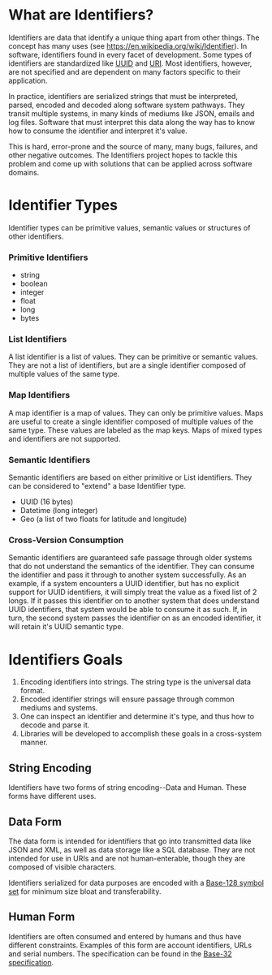 # What are Identifiers?
Identifiers are data that identify a unique thing apart from other things. The concept has many uses (see https://en.wikipedia.org/wiki/Identifier). In software, identifiers found in every facet of development. Some types of identifiers are standardized like [UUID](https://www.ietf.org/rfc/rfc4122.txt) and [URI](https://www.w3.org/Addressing/URL/uri-spec.html). Most identifiers, however, are not specified and are dependent on many factors specific to their application.

In practice, identifiers are serialized strings that must be interpreted, parsed, encoded and decoded along software system pathways. They transit multiple systems, in many kinds of mediums like JSON, emails and log files. Software that must interpret this data along the way has to know how to consume the identifier and interpret it's value.

This is hard, error-prone and the source of many, many bugs, failures, and other negative outcomes. The Identifiers project hopes to tackle this problem and come up with solutions that can be applied across software domains.

# Identifier Types
Identifier types can be primitive values, semantic values or structures of other identifiers.

### Primitive Identifiers
* string
* boolean
* integer
* float
* long
* bytes

### List Identifiers
A list identifier is a list of values. They can be primitive or semantic values. They are not a list of identifiers, but are a single identifier composed of multiple values of the same type.

### Map Identifiers
A map identifier is a map of values. They can only be primitive values. Maps are useful to create a single identifier composed of multiple values of the same type. These values are labeled as the map keys. Maps of mixed types and identifiers are not supported.

### Semantic Identifiers
Semantic identifiers are based on either primitive or List identifiers. They can be considered to "extend" a base Identifier type.

* UUID (16 bytes)
* Datetime (long integer)
* Geo (a list of two floats for latitude and longitude)

### Cross-Version Consumption
Semantic identifiers are guaranteed safe passage through older systems that do not understand the semantics of the identifier. They can consume the identifier and pass it through to another system successfully. As an example, if a system encounters a UUID identifier, but has no explicit support for UUID identifiers, it will simply treat the value as a fixed list of 2 longs. If it passes this identifier on to another system that does understand UUID identifiers, that system would be able to consume it as such. If, in turn, the second system passes the identifier on as an encoded identifier, it will retain it's UUID semantic type.

# Identifiers Goals
1. Encoding identifiers into strings. The string type is the universal data format.
2. Encoded identifier strings will ensure passage through common mediums and systems.
3. One can inspect an identifier and determine it's type, and thus how to decode and parse it.
4. Libraries will be developed to accomplish these goals in a cross-system manner.

## String Encoding
Identifiers have two forms of string encoding--Data and Human. These forms have different uses.

## Data Form
The data form is intended for identifiers that go into transmitted data like JSON and XML, as well as data storage like a SQL database. They are not intended for use in URIs and are not human-enterable, though they are composed of visible characters.

Identifiers serialized for data purposes are encoded with a [Base-128 symbol set](Base-128.md) for minimum size bloat and transferability.

## Human Form
Identifiers are often consumed and entered by humans and thus have different constraints. Examples of this form are account identifiers, URLs and serial numbers. The specification can be found in the [Base-32 specification](Base-32.md).
